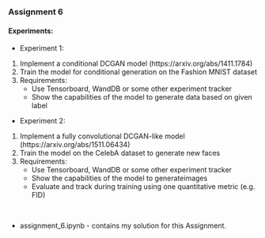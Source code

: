 ### Assignment 6

#### Experiments:

* Experiment 1:
<ol>
  <li>Implement a conditional DCGAN model (https://arxiv.org/abs/1411.1784)</li>
  <li>Train the model for conditional generation on the Fashion MNIST dataset</li>
  <li>
    Requirements:
    <ul>
      <li>Use Tensorboard, WandDB or some other experiment tracker</li>
      <li>Show the capabilities of the model to generate data based on given label</li>
    </ul>
  </li>
</ol>


* Experiment 2:
<ol>
  <li>Implement a fully convolutional DCGAN-like model (https://arxiv.org/abs/1511.06434)</li>
  <li>Train the model on the CelebA dataset to generate new faces</li>
  <li>
    Requirements:
    <ul>
      <li>Use Tensorboard, WandDB or some other experiment tracker</li>
      <li>Show the capabilities of the model to generateimages</li>
      <li>Evaluate and track during training using one quantitative metric (e.g. FID)</li>
    </ul>
  </li>
</ol>

<br>

- assignment_6.ipynb - contains my solution for this Assignment. <br>
